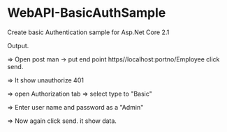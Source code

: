 # WebAPI-BasicAuthSample
Create basic Authentication sample for Asp.Net Core 2.1

Output.

=> Open post man -> put end point https//localhost:portno/Employee click send.

=> It show unauthorize 401

=> open Authorization tab => select type to "Basic"

=> Enter user name and password as a "Admin"

=> Now again click send. it show data.

